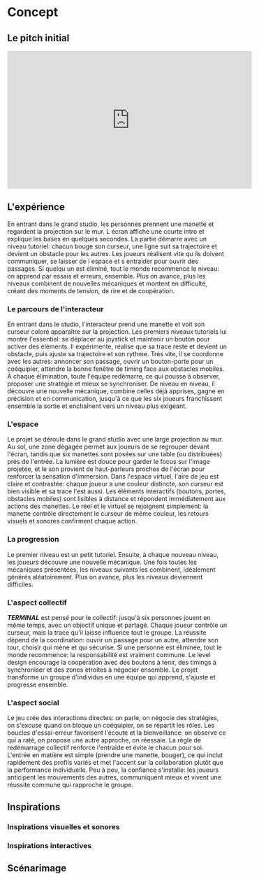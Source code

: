 # Concept

## Le pitch initial

<!-- Inclure la vidéo du PowerPoint intial -->

<!-- Méthode 1 -->
<iframe width="560" height="315"
  src="https://www.youtube.com/embed/S0HuyAs4G5k?si=4g17DAnrrll7XO7B"
  title="YouTube video"
  frameborder="0"
  allowfullscreen>
</iframe>

<!-- Méthode 2, plug legit -->
<!-- 
[![Description de la vidéo](http://img.youtube.com/vi/ABWCq8j8qys/0.jpg)](http://www.youtube.com/watch?v=ABWCq8j8qys)
-->

<!-- Méthode 3 (vidéo local) -->
<!-- 
 ![Description de la vidéo](/media/ipsum_020.mp4)
-->

## L'expérience

En entrant dans le grand studio, les personnes prennent une manette et regardent la projection sur le mur. L écran affiche une courte intro et explique les bases en quelques secondes. La partie démarre avec un niveau tutoriel: chacun bouge son curseur, une ligne suit sa trajectoire et devient un obstacle pour les autres. Les joueurs réalisent vite qu ils doivent communiquer, se laisser de l espace et s entraider pour ouvrir des passages. Si quelqu un est éliminé, tout le monde recommence le niveau: on apprend par essais et erreurs, ensemble. Plus on avance, plus les niveaux combinent de nouvelles mécaniques et montent en difficulté, créant des moments de tension, de rire et de coopération.

### Le parcours de l'interacteur

En entrant dans le studio, l'interacteur prend une manette et voit son curseur coloré apparaître sur la projection. Les premiers niveaux tutoriels lui montre l'essentiel: se déplacer au joystick et maintenir un bouton pour activer des éléments. Il expérimente, réalise que sa trace reste et devient un obstacle, puis ajuste sa trajectoire et son rythme. Très vite, il se coordonne avec les autres: annoncer son passage, ouvrir un bouton-porte pour un coéquipier, attendre la bonne fenêtre de timing face aux obstacles mobiles. À chaque élimination, toute l'équipe redémarre, ce qui pousse à observer, proposer une stratégie et mieux se synchroniser. De niveau en niveau, il découvre une nouvelle mécanique, combine celles déjà apprises, gagne en précision et en communication, jusqu'à ce que les six joueurs franchissent ensemble la sortie et enchaînent vers un niveau plus exigeant.

<!-- 
Comportement de l’interacteur
Qu'est-ce que fait l'interacteur?
un résumé du parcours de l'interacteur du début à la fin de son expérience - qu'est-ce qu'il fait, qu'est-ce qu'il manipule, etc
-->

### L'espace

Le projet se déroule dans le grand studio avec une large projection au mur. Au sol, une zone dégagée permet aux joueurs de se regrouper devant l'écran, tandis que six manettes sont posées sur une table (ou distribuées) près de l'entrée. La lumière est douce pour garder le focus sur l'image projetée, et le son provient de haut-parleurs proches de l'écran pour renforcer la sensation d'immersion. Dans l'espace virtuel, l'aire de jeu est claire et contrastée: chaque joueur a une couleur distincte, son curseur est bien visible et sa trace l'est aussi. Les éléments interactifs (boutons, portes, obstacles mobiles) sont lisibles à distance et répondent immédiatement aux actions des manettes. Le réel et le virtuel se rejoignent simplement: la manette contrôle directement le curseur de même couleur, les retours visuels et sonores confirment chaque action.

<!-- 
description de l'espace réel et virtuel du projet et comment l'espace réel est transposé, transorté ou prolongé dans le virtuel et inversement 
-->

### La progression

Le premier niveau est un petit tutoriel. Ensuite, à chaque nouveau niveau, les joueurs découvre une nouvelle mécanique. Une fois toutes les mécaniques présentées, les niveaux suivants les combinent, idéalement générés aléatoirement. Plus on avance, plus les niveaux deviennent difficiles. 

<!--  sur le temps et la progression -->

### L'aspect collectif

***TERMINAL*** est pensé pour le collectif: jusqu'à six personnes jouent en même temps, avec un objectif unique et partagé. Chaque joueur contrôle un curseur, mais la trace qu'il laisse influence tout le groupe. La réussite dépend de la coordination: ouvrir un passage pour un autre, attendre son tour, choisir qui mène et qui sécurise. Si une personne est éliminée, tout le monde recommence: la responsabilité est vraiment commune. Le level design encourage la coopération avec des boutons à tenir, des timings à synchroniser et des zones étroites à négocier ensemble. Le projet transforme un groupe d'individus en une équipe qui apprend, s'ajuste et progresse ensemble.

<!-- 
comment votre idée de projet correspond au thème du COLLECTIF 
Plus il y a de personnes qui peuvent interagir simultanément est un critère important ! 

Un collectif désigne l'ensemble de personnes ou d'entités qui s'unissent de manière concertée pour poursuivre un objectif commun, en coopérant et en collaborant pour atteindre des buts qui seraient difficiles à réaliser individuellement.
 Il peut s'agir d'une réunion informelle ou contractuelle, temporaire ou durable, constituée autour d'une cause, d'une action ou d'un projet, qu'il soit artistique, politique, professionnel, moral ou cultuel.
 Ce groupe, souvent considéré comme une entité à vocation communautaire, fonctionne sous le pilotage de ses membres et repose sur une volonté partagée de développer des solidarités.
-->

### L'aspect social

Le jeu crée des interactions directes: on parle, on négocie des stratégies, on s'excuse quand on bloque un coéquipier, on se répartit les rôles. Les boucles d'essai-erreur favorisent l'écoute et la bienveillance: on observe ce qui a raté, on propose une autre approche, on réessaie. La règle de redémarrage collectif renforce l'entraide et évite le chacun pour soi. L'entrée en matière est simple (prendre une manette, bouger), ce qui inclut rapidement des profils variés et met l'accent sur la collaboration plutôt que la performance individuelle. Peu à peu, la confiance s'installe: les joueurs anticipent les mouvements des autres, communiquent mieux et vivent une réussite commune qui rapproche le groupe.

<!-- 
comment votre idée de projet correspond au thème du SOCIAL 

Le terme « social » désigne ce qui concerne la vie en société, c’est-à-dire les relations entre les individus au sein d’un groupe organisé, ainsi que les structures, normes et institutions qui en découlent.
 Il peut s’appliquer à des aspects variés, comme la vie sociale, les groupes sociaux, les classes sociales, les rapports de production, ou encore les politiques visant à améliorer les conditions de vie des individus.
 En sciences sociales, le social englobe l’étude des phénomènes collectifs, des interactions humaines, des normes sociales et des dynamiques de pouvoir au sein de la société.
 L’adjectif peut aussi qualifier des animaux ou des plantes vivant en communauté selon des règles strictes, comme les insectes sociaux (fourmis, abeilles) ou certaines espèces végétales formant des colonies denses.
-->

## Inspirations

### Inspirations visuelles et sonores

<!-- Inclure le moodboard avec référenes pour chacune des sources-->

<!--
Images inspirantes
Représentations visuelles de l'ambiance recherchée, que ce soit à travers des photographies, des illustrations, ou des œuvres existantes.

Palette de couleurs
Choix de couleurs qui influenceront l’éclairage, les médias projetés, ou l’interface visuelle.

Références multimédia
Vidéos, musiques ou sons, séquences animées qui capturent l’énergie ou la tonalité souhaitée pour l'installation.

Textures et matériaux
Échantillons ou représentations de matériaux tangibles qui seront utilisés dans l'installation (écrans, surfaces tactiles, objets physiques interactifs).

Ambiance sonore et lumineuse
Inspirations relatives à la scénarisation de la lumière et du son, qui seront des éléments interactifs clés dans l’expérience utilisateur.
-->


### Inspirations interactives

<!-- Inclure des liens et une ligne sur pourquoi -->


## Scénarimage

<!-- Pour chaque étape/scène : une image avec du texte descriptif et une explication de la transition -->

<!--
Éléments du scénarimage
Séquence visuelle
Chaque scène ou séquence du scénarimage doit être clairement illustrée, montrant les éléments visuels qui seront projetés ou affichés. Cette séquence visuelle peut inclure des captures d'écran, des croquis ou des rendus 3D, en fonction des besoins du projet.

Points d'interaction
Le scénarimage dans un cadre interactif inclut les moments où l'utilisateur interagit avec l'installation. Ces points d’interaction doivent être représentés graphiquement pour indiquer comment et quand l’utilisateur influencera la progression du récit ou des effets visuels et sonores.

Évolution du récit
Comme pour le scénario narratif, le scénarimage doit montrer la progression de l’histoire ou de l’expérience au fil des interactions. Il permet de visualiser comment l’installation évolue en fonction des actions de l'utilisateur, avec des embranchements possibles selon ses choix.

Retour visuel et sensoriel
Le scénarimage doit inclure des annotations ou des visuels montrant les réponses visuelles, sonores ou tactiles à chaque interaction. Cela peut inclure des changements d’éclairage, des transitions vidéo, ou des effets sonores qui réagissent aux actions de l’utilisateur.
-->
